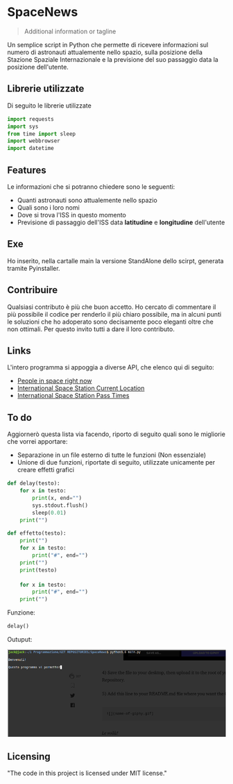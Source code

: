 
# SpaceNews
> Additional information or tagline

Un semplice script in Python che permette di ricevere informazioni sul numero di astronauti attualemente
nello spazio, sulla posizione della Stazione Spaziale Internazionale e la previsione del suo passaggio
data la posizione dell'utente.

## Librerie utilizzate

Di seguito le librerie utilizzate

```python
import requests
import sys
from time import sleep
import webbrowser
import datetime
```

## Features

Le informazioni che si potranno chiedere sono le seguenti:

* Quanti astronauti sono attualemente nello spazio
* Quali sono i loro nomi
* Dove si trova l'ISS in questo momento
* Previsione di passaggio dell'ISS data **latitudine** e **longitudine** dell'utente

## Exe

Ho inserito, nella cartalle main la versione StandAlone dello scirpt, generata tramite
Pyinstaller.

## Contribuire

Qualsiasi contributo è più che buon accetto. Ho cercato di commentare il più possibile
il codice per renderlo il più chiaro possibile, ma in alcuni punti le soluzioni che ho
adoperato sono decisamente poco eleganti oltre che non ottimali.
Per questo invito tutti a dare il loro contributo.

## Links

L'intero programma si appoggia a diverse API, che elenco qui di seguito:

* [People in space right now](http://api.open-notify.org/astros.json)
* [International Space Station Current Location](http://api.open-notify.org/iss-now.json)
* [International Space Station Pass Times](http://api.open-notify.org/iss-pass.json?lat=LAT&lon=LON)

## To do

Aggiornerò questa lista via facendo, riporto di seguito quali sono le migliorie che vorrei apportare:
* Separazione in un file esterno di tutte le funzioni (Non essenziale)
* Unione di due funzioni, riportate di seguito, utilizzate unicamente per creare effetti grafici

```python
def delay(testo):
    for x in testo:
        print(x, end="")
        sys.stdout.flush()
        sleep(0.01)
    print("")
```

```python
def effetto(testo):
    print("")
    for x in testo:
        print("#", end="")
    print("")
    print(testo)

    for x in testo:
        print("#", end="")
    print("")
```
Funzione:

```python
delay()
```

Outuput:

![](Output_Gif/delay_function.gif)

## Licensing

"The code in this project is licensed under MIT license."
